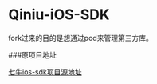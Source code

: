 Qiniu-iOS-SDK
===

fork过来的目的是想通过pod来管理第三方库。

###原项目地址

[七牛ios-sdk项目源地址](https://github.com/qiniu/ios-sdk)

